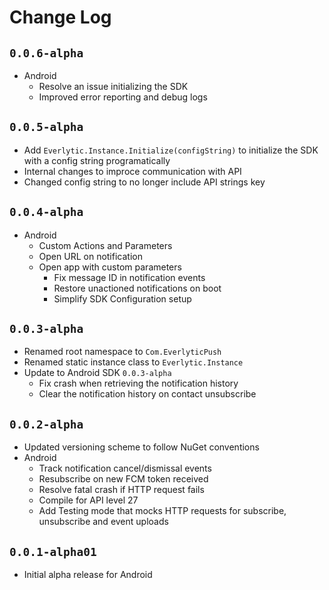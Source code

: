 # Change Log

## `0.0.6-alpha` 
- Android
    - Resolve an issue initializing the SDK
    - Improved error reporting and debug logs

## `0.0.5-alpha`
- Add `Everlytic.Instance.Initialize(configString)` to initialize the SDK with a config string programatically
- Internal changes to improce communication with API
- Changed config string to no longer include API strings key

## `0.0.4-alpha`
- Android 
    - Custom Actions and Parameters
    - Open URL on notification
    - Open app with custom parameters
        - Fix message ID in notification events
        - Restore unactioned notifications on boot
        - Simplify SDK Configuration setup

## `0.0.3-alpha`
- Renamed root namespace to `Com.EverlyticPush`
- Renamed static instance class to `Everlytic.Instance`
- Update to Android SDK `0.0.3-alpha`
  - Fix crash when retrieving the notification history
  - Clear the notification history on contact unsubscribe

## `0.0.2-alpha`

- Updated versioning scheme to follow NuGet conventions
- Android
  - Track notification cancel/dismissal events
  - Resubscribe on new FCM token received
  - Resolve fatal crash if HTTP request fails 
  - Compile for API level 27
  - Add Testing mode that mocks HTTP requests for subscribe, unsubscribe and event uploads

## `0.0.1-alpha01`

- Initial alpha release for Android